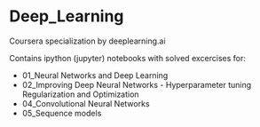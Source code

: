 # Deep_Learning
Coursera specialization by deeplearning.ai

Contains ipython (jupyter) notebooks with solved excercises for:
* 01_Neural Networks and Deep Learning
* 02_Improving Deep Neural Networks - Hyperparameter tuning Regularization and Optimization
* 04_Convolutional Neural Networks
* 05_Sequence models
